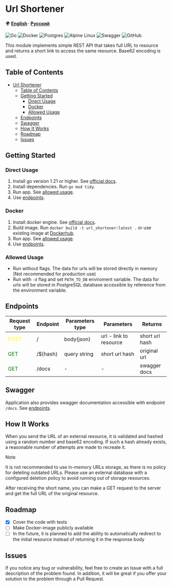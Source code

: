 # Url Shortener

🌍 **[English](README.md) ∙ [Русский](local_docs/README_ru.md)**

![Go](https://img.shields.io/badge/go-%2300ADD8.svg?style=for-the-badge&logo=go&logoColor=white)
![Docker](https://img.shields.io/badge/docker-%230db7ed.svg?style=for-the-badge&logo=docker&logoColor=white)
![Postgres](https://img.shields.io/badge/postgres-%23316192.svg?style=for-the-badge&logo=postgresql&logoColor=white)
![Alpine Linux](https://img.shields.io/badge/Alpine_Linux-%230D597F.svg?style=for-the-badge&logo=alpine-linux&logoColor=white)
![Swagger](https://img.shields.io/badge/-Swagger-%23Clojure?style=for-the-badge&logo=swagger&logoColor=white)
![GitHub](https://img.shields.io/badge/github-%23121011.svg?style=for-the-badge&logo=github&logoColor=white)


This module implements simple REST API that takes full URL to resource
and returns a short link to access the same resource.
Base62 encoding is used.

## Table of Contents
- [Url Shortener](#url-shortener)
  - [Table of Contents](#table-of-contents)
  - [Getting Started](#getting-started)
    - [Direct Usage](#direct-usage)
    - [Docker](#docker)
    - [Allowed Usage](#allowed-usage)
  - [Endpoints](#endpoints)
  - [Swagger](#swagger)
  - [How It Works](#how-it-works)
  - [Roadmap](#roadmap)
  - [Issues](#issues)

## Getting Started

### Direct Usage
1. Install go version 1.21 or higher. See [official docs](https://go.dev/doc/install).
2. Install dependencies. Run `go mod tidy`.
3. Run app. See [allowed usage](#allowed-usage).
4. Use [endpoints](#endpoints).

### Docker
1. Install docker engine. See [official docs](https://docs.docker.com/engine/install/).
2. Build image. Run `docker build -t url_shortener:latest .` or use existing image at [Dockerhub](https://hub.docker.com/repository/docker/sveboo/url-shortener/general).
3. Run app. See [allowed usage](#allowed-usage).
4. Use [endpoints](#endpoints).

### Allowed Usage
 - Run without flags. The data for urls will be stored directly in memory (Not recommended for production use)
 - Run with `-d` flag and set `PATH_TO_DB` enviroment variable. The data for urls will be stored in PostgreSQL database accessible by reference from the environment variable.

## Endpoints
| Request type                         | Endpoint | Parameters type | Parameters            | Returns       |
|--------------------------------------|----------|-----------------|-----------------------|---------------|
|<span style="color:yellow">POST</span>| /        | body(json)      | url - link to resource| short url hash|
|<span style="color:green">GET</span>  | /${hash} | query string    | short url hash        | original url  |
|<span style="color:green">GET</span>  | /docs    | -               | -                     | swagger docs  |

## Swagger

Application also provides swagger documentation accessible with endpoint `/docs`. See [endpoints](#endpoints).

## How It Works

When you send the URL of an external resource, it is validated and hashed using a random number and base62 encoding.
If such a hash already exists, a reasonable number of attempts are made to recreate it.

> [!NOTE]
> It is not recommended to use in-memory URLs storage, as there is no policy for deleting outdated URLs.
> Please use an external database with a configured deletion policy to avoid running out of storage resources.

After receiving the short name, you can make a GET request to the server and get the full URL of the original resource.

## Roadmap
- [x] Cover the code with tests
- [ ] Make Docker-image publicly available
- [ ] In the future, it is planned to add the ability to automatically redirect to the initial resource instead of returning it in the response body

## Issues

If you notice any bug or vulnerability, feel free to create an Issue with a full description of the problem found.
In addition, it will be great if you offer your solution to the problem through a Pull Request.